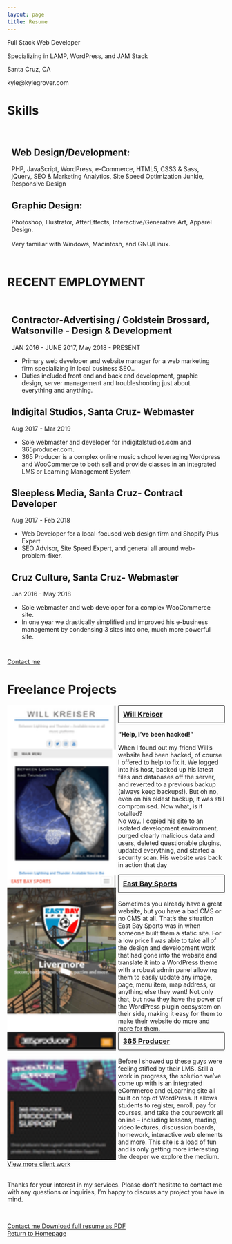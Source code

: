 ```yaml
---
layout: page
title: Resume
---
```

<style>
.svg-inline--fa {
    height: 32px;
}
</style>
<div>
<!-- <p class="c19 title"><span class="c31 c37">Kyle Grover</span></p> -->
<p class="c13 subtitle"><span class="c5">Full Stack Web Developer</span></p>
<p class="c13 c33"><span class="c10">Specializing in LAMP, WordPress, and JAM Stack</span></p>
<p class="c13 c33"><span class="c10">Santa Cruz, CA</span></p>
<p class="c13 c33"><span class="c10">kyle@kylegrover.com</span></p>

<h1 class="c17"><span class="c4">Skills</span></h1>
<div class="shadow-box" style="padding: 20px 10px 10px;">
<div class="skill-icons" style="display: flex; justify-content: space-evenly;">
<span class="fab fa-wordpress"></span><span class="fab fa-html5"></span><span class="fab fa-css3"></span><span class="fal fa-shopping-cart"></span><span class="fal fa-chart-line"></span><span class="fab fa-apple"></span><span class="fab fa-windows"></span><span class="fab fa-linux"></span><span class="fab fa-slack"></span>
</div>
<p class="c3"><span class="c26"></span></p><h2 class="c28">Web Design/Development:</h2>PHP, JavaScript, WordPress, e-Commerce, HTML5, CSS3 &amp; Sass,  jQuery, SEO &amp; Marketing Analytics, Site Speed Optimization Junkie, Responsive Design<h2 class="c28">Graphic Design:</h2> Photoshop, Illustrator, AfterEffects, Interactive/Generative Art, Apparel Design. <br><br>Very familiar with Windows, Macintosh, and GNU/Linux.<p></p></div>
<h1 class="c36"><span class="c35">RECENT EMPLOYMENT</span></h1>
<div class="shadow-box" style="padding: 10px;">
<h2 class="c28"><span>Contractor-Advertising / Goldstein Brossard</span><span class="c16">, </span><span>Watsonville </span><span class="c10 c26 c30">- </span><span class="c10 c38">Design &amp; Development</span></h2>
<p class="c18"><span class="c10 c12">JAN</span><span class="c31 c10 c12">&nbsp;20</span><span class="c10 c12">16</span><span class="c10 c12 c31">&nbsp;- </span><span class="c10 c12">JUNE 2017, May 2018 - PRESENT</span></p>
<ul class="c20 lst-kix_q43nwmkvrt8-0 start">
<li class="c3 c24"><span class="c26">Primary web developer and website manager for a web marketing firm specializing in local business SEO.</span><span class="c1">. </span></li>
<li class="c3 c24"><span class="c26">Duties included front end and back end development, graphic design, server management and troubleshooting just about everything and anything</span><span class="c31 c26">.</span></li>
</ul>
<h2 class="c28"><span>Indigital Studios, Santa Cruz</span><span class="c15 c10">- Webmaster </span></h2>
<p class="c18"><span class="c9">Aug 2017 - Mar 2019</span></p>
<ul class="c20 lst-kix_71cy10c6bo5c-0 start">
<li class="c3 c24"><span class="c1">Sole webmaster and developer for indigitalstudios.com and 365producer.com. </span></li>
<li class="c3 c24"><span class="c26">365 Producer is a complex online music school leveraging Wordpress and WooCommerce to both sell and provide classes in an integrated LMS or Learning Management System</span></li>
</ul><h2 class="c28"><span>Sleepless Media, Santa Cruz</span><span class="c15 c10">- Contract Developer </span></h2>
<p class="c18"><span class="c9">Aug 2017 - Feb 2018</span></p>
<ul class="c20 lst-kix_71cy10c6bo5c-0 start">
<li class="c3 c24"><span class="c1">Web Developer for a local-focused web design firm and Shopify Plus Expert</span></li>
<li class="c3 c24"><span class="c26">SEO Advisor, Site Speed Expert, and general all around web-problem-fixer.</span></li>
</ul><h2 class="c28"><span>Cruz Culture, Santa Cruz</span><span class="c15 c10">- Webmaster </span></h2>
<p class="c18"><span class="c9">Jan 2016 - May 2018</span></p>
<ul class="c20 lst-kix_71cy10c6bo5c-0 start">
<li class="c3 c24"><span class="c1">Sole webmaster and web developer for a complex WooCommerce site. </span></li>
<li class="c3 c24"><span class="c26">In one year we drastically simplified and improved his e-business management by condensing 3 sites into one, much more powerful site.</span></li>
</ul>
</div>
<br>
<a href="/contact/" class="contact-kyle contact-kyle-small">Contact me <span class="fal fa-comment"></span></a>
<br>
<h1 class="c36"><span class="c35">Freelance Projects</span></h1>
<p class="c3 c6"><span class="c0"></span></p>
    <div class="c7 shadow-box" style="display: flex;">
<div style="flex: 1 0 150px; position: relative; overflow-y: scroll; padding-right: 5px;">
    <img src="/uploads/screencapture-willkreiser-2018-04-01-17_58_30.png" style="width: 100%; position: absolute;">
</div>
<div style="flex: 1 0 150px; padding-left: 5px;">
    <h3 class="c22 c11" style="margin: 0; padding-top: 0; text-decoration: none;"><a style="border-radius: 2px;
box-shadow: 0 1px 5px rgba(0,0,0,0.1); padding: 10px; border: 1px solid; display: block;" class="c8" target="_blank" href="https://willkreiser.com/">Will Kreiser <span style="float: right;" class="fal fa-external-link-alt"></span></a></h3><br><span class="c1 c11"><strong>“Help, I’ve been hacked!”</strong><p>When I found out my friend Will’s website had been hacked, of course I offered to help to fix it. We logged into his host, backed up his latest files and databases off the server, and reverted to a previous backup (always keep backups!). But oh no, even on his oldest backup, it was still compromised. Now what, is it totalled?<br>No way. I copied his site to an isolated development environment, purged clearly malicious data and users, deleted questionable plugins, updated everything, and started a security scan. His website was back in action that day</p></span>
</div>
<div class="web-work-types">
</div>
</div>
    <div class="c7 shadow-box" style="display: flex;">
<div style="flex: 1 0 150px; position: relative; overflow-y: scroll; padding-right: 5px;">
    <img src="/uploads/screencapture-eastbaysports-net-livermore-2018-04-01-17_48_29.png" style="width: 100%; position: absolute;">
</div>
<div style="flex: 1 0 150px; padding-left: 5px;">
    <h3 class="c22 c11" style="margin: 0; padding-top: 0; text-decoration: none;"><a style="border-radius: 2px;
box-shadow: 0 1px 5px rgba(0,0,0,0.1); padding: 10px; border: 1px solid; display: block;" class="c8" target="_blank" href="http://www.eastbaysports.net/">East Bay Sports <span style="float: right;" class="fal fa-external-link-alt"></span></a></h3><br><span class="c1 c11">Sometimes you already have a great website, but you have a bad CMS or no CMS at all. That’s the situation East Bay Sports was in when someone built them a static site. For a low price I was able to take all of the design and development work that had gone into the website and translate it into a WordPress theme with a robust admin panel allowing them to easily update any image, page, menu item, map address, or anything else they want! Not only that, but now they have the power of the WordPress plugin ecosystem on their side, making it easy for them to make their website do more and more for them.</span>
</div>
<div class="web-work-types">
</div>
</div>
    <div class="c7 shadow-box" style="display: flex;">
<div style="flex: 1 0 150px; position: relative; overflow-y: scroll; padding-right: 5px;">
    <img src="/uploads/screencapture-365producer-production-2018-04-01-09_18_34.png" style="width: 100%; position: absolute;">
</div>
<div style="flex: 1 0 150px; padding-left: 5px;">
    <h3 class="c22 c11" style="margin: 0; padding-top: 0; text-decoration: none;"><a style="border-radius: 2px;
box-shadow: 0 1px 5px rgba(0,0,0,0.1); padding: 10px; border: 1px solid; display: block;" class="c8" target="_blank" href="https://365producer.com/">365 Producer <span style="float: right;" class="fal fa-external-link-alt"></span></a></h3><br><span class="c1 c11">Before I showed up these guys were feeling stifled by their LMS. Still a work in progress, the solution we’ve come up with is an integrated eCommerce and eLearning site all built on top of WordPress. It allows students to register, enroll, pay for courses, and take the coursework all online – including lessons, reading, video lectures, discussion boards, homework, interactive web elements and more. This site is a load of fun and is only getting more interesting the deeper we explore the medium.</span>
</div>
<div class="web-work-types">
</div>
</div>
    <div class="c7 shadow-box" style="display: none;">
<div style="flex: 1 0 150px; position: relative; overflow-y: scroll; padding-right: 5px;">
    <img src="/uploads/screencapture-okrantwood-product-madrone-burl-top-with-shedua-sides-2018-03-31-23_13_22.png" style="width: 100%; position: absolute;">
</div>
<div style="flex: 1 0 150px; padding-left: 5px;">
    <h3 class="c22 c11" style="margin: 0; padding-top: 0; text-decoration: none;"><a style="border-radius: 2px;
box-shadow: 0 1px 5px rgba(0,0,0,0.1); padding: 10px; border: 1px solid; display: block;" class="c8" target="_blank" href="https://www.okrantwood.com">Okrant Wood <span style="float: right;" class="fal fa-external-link-alt"></span></a></h3><br><span class="c1 c11"></span>
</div>
</div>

<div class="resume-work-pagination">
<a href="/client-work/">View more client work</a>
</div>
 
<!-- <div class="testimonials">
  
</div> -->
<p class="c7" style="clear:both;"><span class="c1 c11"><br>Thanks for your interest in my services. Please don’t hesitate to contact me with any questions or inquiries, I’m happy to discuss any project you have in mind.</span></p>
<p class="c7 c6"><span class="c14 c11 c25"></span></p>
<p class="c11 c22 subtitle">
<span class="c5 c16">
    <br>
    </span></p><div>
        <a href="/contact/" class="contact-kyle">Contact me <span class="fal fa-comment"></span></a>
        <a class="kyles-links" href="https://kylegrover.com/kyle-grover-resume-2019.pdf">Download full resume as PDF <span class="fal fa-file-pdf"></span></a><br>
        <a class="return-home" href="https://kylegrover.com"><span class="fal fa-hand-point-left"></span> Return to Homepage</a>
    </div>
<p></p>
</div>